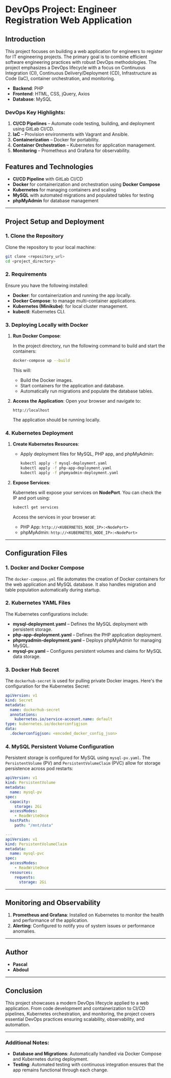 
# DevOps Project: Engineer Registration Web Application

## **Introduction**

This project focuses on building a web application for engineers to register for IT engineering projects. The primary goal is to combine efficient software engineering practices with robust DevOps methodologies. The project emphasizes a DevOps lifecycle with a focus on Continuous Integration (CI), Continuous Delivery/Deployment (CD), Infrastructure as Code (IaC), container orchestration, and monitoring.

- **Backend**: PHP
- **Frontend**: HTML, CSS, jQuery, Axios
- **Database**: MySQL

### **DevOps Key Highlights**:
1. **CI/CD Pipelines** – Automate code testing, building, and deployment using GitLab CI/CD.
2. **IaC** – Provision environments with Vagrant and Ansible.
3. **Containerization** – Docker for portability.
4. **Container Orchestration** – Kubernetes for application management.
5. **Monitoring** – Prometheus and Grafana for observability.

## **Features and Technologies**

- **CI/CD Pipeline** with GitLab CI/CD
- **Docker** for containerization and orchestration using **Docker Compose**
- **Kubernetes** for managing containers and scaling
- **MySQL** with automated migrations and populated tables for testing
- **phpMyAdmin** for database management

---

## **Project Setup and Deployment**

### **1. Clone the Repository**

Clone the repository to your local machine:

```bash
git clone <repository_url>
cd <project_directory>
```

### **2. Requirements**

Ensure you have the following installed:
- **Docker**: for containerization and running the app locally.
- **Docker Compose**: to manage multi-container applications.
- **Kubernetes (Minikube)**: for local cluster management.
- **kubectl**: Kubernetes CLI.

### **3. Deploying Locally with Docker**

1. **Run Docker Compose**:

   In the project directory, run the following command to build and start the containers:

   ```bash
   docker-compose up --build
   ```

   This will:
   - Build the Docker images.
   - Start containers for the application and database.
   - Automatically run migrations and populate the database tables.

2. **Access the Application**:
   Open your browser and navigate to:

   ```
   http://localhost
   ```

   The application should be running locally.

### **4. Kubernetes Deployment**

1. **Create Kubernetes Resources**:

   - Apply deployment files for MySQL, PHP app, and phpMyAdmin:
   
     ```bash
     kubectl apply -f mysql-deployment.yaml
     kubectl apply -f php-app-deployment.yaml
     kubectl apply -f phpmyadmin-deployment.yaml
     ```

2. **Expose Services**:

   Kubernetes will expose your services on **NodePort**. You can check the IP and port using:

   ```bash
   kubectl get services
   ```

   Access the services in your browser at:

   - PHP App: `http://<KUBERNETES_NODE_IP>:<NodePort>`
   - phpMyAdmin: `http://<KUBERNETES_NODE_IP>:<NodePort>`

---

## **Configuration Files**

### **1. Docker and Docker Compose**

The `docker-compose.yml` file automates the creation of Docker containers for the web application and MySQL database. It also handles migration and table population automatically during startup.

### **2. Kubernetes YAML Files**

The Kubernetes configurations include:
- **mysql-deployment.yaml** – Defines the MySQL deployment with persistent storage.
- **php-app-deployment.yaml** – Defines the PHP application deployment.
- **phpmyadmin-deployment.yaml** – Deploys phpMyAdmin for managing MySQL.
- **mysql-pv.yaml** – Configures persistent volumes and claims for MySQL data storage.

### **3. Docker Hub Secret**

The `dockerhub-secret` is used for pulling private Docker images. Here's the configuration for the Kubernetes Secret:

```yaml
apiVersion: v1
kind: Secret
metadata:
  name: dockerhub-secret
  annotations:
    kubernetes.io/service-account.name: default
type: kubernetes.io/dockerconfigjson
data:
  .dockerconfigjson: <encoded_docker_config_json>
```

### **4. MySQL Persistent Volume Configuration**

Persistent storage is configured for MySQL using `mysql-pv.yaml`. The `PersistentVolume` (PV) and `PersistentVolumeClaim` (PVC) allow for storage persistence across pod restarts:

```yaml
apiVersion: v1
kind: PersistentVolume
metadata:
  name: mysql-pv
spec:
  capacity:
    storage: 2Gi
  accessModes:
    - ReadWriteOnce
  hostPath:
    path: "/mnt/data"

---
apiVersion: v1
kind: PersistentVolumeClaim
metadata:
  name: mysql-pvc
spec:
  accessModes:
    - ReadWriteOnce
  resources:
    requests:
      storage: 2Gi
```

---

## **Monitoring and Observability**

1. **Prometheus and Grafana**: Installed on Kubernetes to monitor the health and performance of the application.
2. **Alerting**: Configured to notify you of system issues or performance anomalies.

---

## **Author**

- **Pascal**
- **Abdoul**

---

## **Conclusion**

This project showcases a modern DevOps lifecycle applied to a web application. From code development and containerization to CI/CD pipelines, Kubernetes orchestration, and monitoring, the project covers essential DevOps practices ensuring scalability, observability, and automation.

---

### **Additional Notes**:

- **Database and Migrations**: Automatically handled via Docker Compose and Kubernetes during deployment.
- **Testing**: Automated testing with continuous integration ensures that the app remains functional through each change. 

